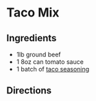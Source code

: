 # Taco Mix #

## Ingredients ##

- 1lb ground beef
- 1 8oz can tomato sauce
- 1 batch of [taco seasoning](taco-seasoning.md)

## Directions ##

